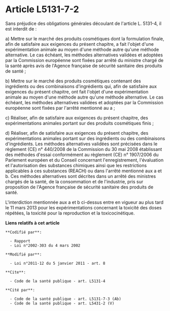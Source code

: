# Article L5131-7-2

Sans préjudice des obligations générales découlant de l'article L. 5131-4, il est interdit de : 

a) Mettre sur le marché des produits cosmétiques dont la formulation finale, afin de satisfaire aux exigences du présent
chapitre, a fait l'objet d'une expérimentation animale au moyen d'une méthode autre qu'une méthode alternative. Le cas
échéant, les méthodes alternatives validées et adoptées par la Commission européenne sont fixées par arrêté du ministre
chargé de la santé après avis de l'Agence française de sécurité sanitaire des produits de santé ; 

b) Mettre sur le marché des produits cosmétiques contenant des ingrédients ou des combinaisons d'ingrédients qui, afin de
satisfaire aux exigences du présent chapitre, ont fait l'objet d'une expérimentation animale au moyen d'une méthode autre
qu'une méthode alternative. Le cas échéant, les méthodes alternatives validées et adoptées par la Commission européenne sont
fixées par l'arrêté mentionné au a ; 

c) Réaliser, afin de satisfaire aux exigences du présent chapitre, des expérimentations animales portant sur des produits
cosmétiques finis ; 

d) Réaliser, afin de satisfaire aux exigences du présent chapitre, des expérimentations animales portant sur des ingrédients
ou des combinaisons d'ingrédients. Les méthodes alternatives validées sont précisées dans le règlement (CE) n° 440/2008 de la
Commission du 30 mai 2008 établissant des méthodes d'essai conformément au règlement (CE) n° 1907/2006 du Parlement européen
et du Conseil concernant l'enregistrement, l'évaluation et l'autorisation des substances chimiques ainsi que les restrictions
applicables à ces substances (REACH) ou dans l'arrêté mentionné aux a et b. Ces méthodes alternatives sont décrites dans un
arrêté des ministres chargés de la santé, de la consommation et de l'industrie, pris sur proposition de l'Agence française de
sécurité sanitaire des produits de santé.

L'interdiction mentionnée aux a et b ci-dessus entre en vigueur au plus tard le 11 mars 2013 pour les expérimentations
concernant la toxicité des doses répétées, la toxicité pour la reproduction et la toxicocinétique.

**Liens relatifs à cet article**

	**Codifié par**:

	  - Rapport
	  - Loi n°2002-303 du 4 mars 2002

	**Modifié par**:

	  - Loi n°2011-12 du 5 janvier 2011 - art. 8

	**Cite**:

	  - Code de la santé publique - art. L5131-4

	**Cité par**:

	  - Code de la santé publique - art. L5131-7-3 (Ab)
	  - Code de la santé publique - art. L5431-2 (V)
